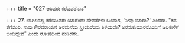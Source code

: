 +++
title = "027 ಆರಿವರು ಕರೆವವರೆನುತ"

+++
27. ಬಾಗಿಲಿನಲ್ಲಿ ಕರೆಯುವರು ಯಾರೆಂದು ದೇವತೆಗಳು ಬಂದಾಗ, 'ನೀವು ಯಾರು?' ಎಂದರು. "ಕದ ತೆಗೆಯಿರಿ. ನಾವು ಕೌರವರಾಯನ ಅರಮನೆಯ ಸ್ತ್ರೀಯರೆಂದು ತಿಳಿಯದೇ? ಅರಸುಕುಮಾರರೊಂದಿಗೆ ಜಲಕೇಳಿಗೆ ಬಂದಿದ್ದೇವೆ" ಎಂದು ರೋಷದಿಂದ ನುಡಿದರು.